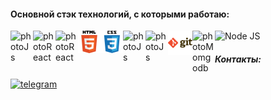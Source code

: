 <h4>Основной стэк технологий, с которыми работаю:</h4>
<img align="left" width="36px" src="https://camo.githubusercontent.com/de49ce9fd10620a131b27da1cf5214b1e245fe17282d97038b7743eeb62dc77a/68747470733a2f2f63646e322e69636f6e66696e6465722e636f6d2f646174612f69636f6e732f64657369676e65722d736b696c6c732f3132382f636f64652d70726f6772616d6d696e672d6a6176617363726970742d736f6674776172652d646576656c6f702d636f6d6d616e642d6c616e67756167652d3235362e706e67" alt="photoJs" data-canonical-src="https://cdn2.iconfinder.com/data/icons/designer-skills/128/code-programming-javascript-software-develop-command-language-256.png" style="max-width: 100%;">
<img align="left" width="36px" src="https://camo.githubusercontent.com/1a9a1978de8aace71254a257c2e3c0e5430fc8e543864d3b13a6ee6dfef96e4d/68747470733a2f2f63646e302e69636f6e66696e6465722e636f6d2f646174612f69636f6e732f6c6f676f732d6272616e64732d696e2d636f6c6f72732f3132382f72656163742d3235362e706e67" alt="photoReact" data-canonical-src="https://cdn0.iconfinder.com/data/icons/logos-brands-in-colors/128/react-256.png" style="max-width: 100%;">
<img align="left" width="36px" src="https://camo.githubusercontent.com/18b5b32db4d8c22d84a8aa4e8537e9cad3698e1d09de74df30f56acfad980720/68747470733a2f2f696d672e69636f6e73382e636f6d2f636f6c6f722f3435322f72656475782e706e67" alt="photoReact" data-canonical-src="https://img.icons8.com/color/452/redux.png" style="max-width: 100%;">
<img align="left" alt="HTML5" width="36px" src="https://raw.githubusercontent.com/github/explore/80688e429a7d4ef2fca1e82350fe8e3517d3494d/topics/html/html.png" style="max-width: 100%;">
<img align="left" alt="CSS3" width="36px" src="https://raw.githubusercontent.com/github/explore/80688e429a7d4ef2fca1e82350fe8e3517d3494d/topics/css/css.png" style="max-width: 100%;">
<img align="left" width="36px" src="https://camo.githubusercontent.com/ec6d64613e8d93d5be27dc1e57fd405145a108c36fa35d53d86574e69f4a822a/68747470733a2f2f696d672e69636f6e73382e636f6d2f6475736b2f3334342f7765627061636b2e706e67" alt="photoJs" data-canonical-src="https://img.icons8.com/dusk/344/webpack.png" style="max-width: 100%;">
<img align="left" width="36px" src="https://camo.githubusercontent.com/28617821e60fae3818cc965014ec537d813220d921321341d546476c0c596aef/68747470733a2f2f757877696e672e636f6d2f77702d636f6e74656e742f7468656d65732f757877696e672f646f776e6c6f61642f6272616e64732d616e642d736f6369616c2d6d656469612f706f73746d616e2d69636f6e2e737667" alt="photoJs" data-canonical-src="https://uxwing.com/wp-content/themes/uxwing/download/brands-and-social-media/postman-icon.svg" style="max-width: 100%;">
<img align="left" alt="git" width="39px" src="https://raw.githubusercontent.com/github/explore/80688e429a7d4ef2fca1e82350fe8e3517d3494d/topics/git/git.png" style="max-width: 100%;">
<img align="left" width="36px" src="https://camo.githubusercontent.com/15acd1b830a75d6c09f09722c94d6b1b9aa7699b7fbe8ab1b8323defbfdefde9/68747470733a2f2f63646e2e69636f6e2d69636f6e732e636f6d2f69636f6e73322f323431352f504e472f39362f6d6f6e676f64625f6f726967696e616c5f776f72646d61726b5f6c6f676f5f69636f6e5f3134363432352e706e67" alt="photoMomgodb" data-canonical-src="https://cdn.icon-icons.com/icons2/2415/PNG/96/mongodb_original_wordmark_logo_icon_146425.png" style="max-width: 100%;">
<img src="https://camo.githubusercontent.com/f81ddb45a6c5ed619d8daa54e0ab4385d66f2bf1386d96e91e91e4a63b5711c1/68747470733a2f2f6272616e646570732e636f6d2f69636f6e2d646f776e6c6f61642f4e2f4e6f64656a732d69636f6e2d766563746f722d30322e737667" width="36" height="36" alt="Node JS" data-canonical-src="https://brandeps.com/icon-download/N/Nodejs-icon-vector-02.svg" style="max-width: 100%;">
<h5>Контакты:</h5>
<a href="https://t.me/usman_tashtamirov" rel="nofollow"><img src="https://camo.githubusercontent.com/23ad40ee587775c5dd0eb86db7c3d48a8fcb1004ed250dcb16c9257a403c33fb/68747470733a2f2f696d672e736869656c64732e696f2f62616467652f54656c656772616d2d626c75653f7374796c653d666c6174266c6f676f3d74656c656772616d" alt="telegram" data-canonical-src="https://img.shields.io/badge/Telegram-blue?style=flat&amp;logo=telegram" style="max-width: 100%;"></a>
